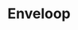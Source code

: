 ---
blog: https://blog.enveloop.com/
codehost: https://github.com/https://github.com/enveloophq
facebook: https://facebook.com/enveloophq
linkedin: https://linkedin.com/company/enveloop
logohandle: enveloop
sort: enveloop
title: Enveloop
twitter: https://x.com/enveloophq
website: https://www.enveloop.com/
---